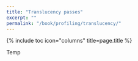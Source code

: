```yaml
---
title: "Translucency passes"
excerpt: ""
permalink: "/book/profiling/translucency/"
---
```


{% include toc icon="columns" title=page.title %}

Temp